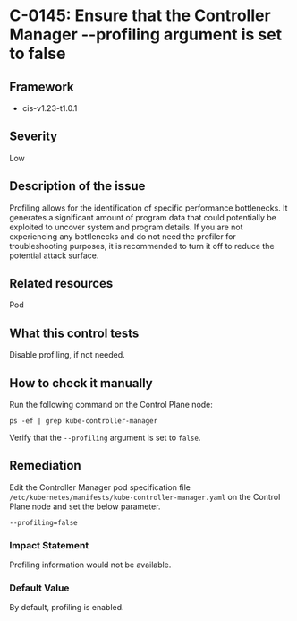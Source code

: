 # C-0145: Ensure that the Controller Manager --profiling argument is set to false

## Framework
* cis-v1.23-t1.0.1
 
## Severity
Low

## Description of the issue
Profiling allows for the identification of specific performance bottlenecks. It generates a significant amount of program data that could potentially be exploited to uncover system and program details. If you are not experiencing any bottlenecks and do not need the profiler for troubleshooting purposes, it is recommended to turn it off to reduce the potential attack surface.
 
## Related resources
Pod
 
## What this control tests 
Disable profiling, if not needed.
 
## How to check it manually 
Run the following command on the Control Plane node:

 
```
ps -ef | grep kube-controller-manager

```
 Verify that the `--profiling` argument is set to `false`.
 
## Remediation
Edit the Controller Manager pod specification file `/etc/kubernetes/manifests/kube-controller-manager.yaml` on the Control Plane node and set the below parameter.

 
```
--profiling=false

```
 
### Impact Statement
Profiling information would not be available.
 
### Default Value
By default, profiling is enabled.
 
